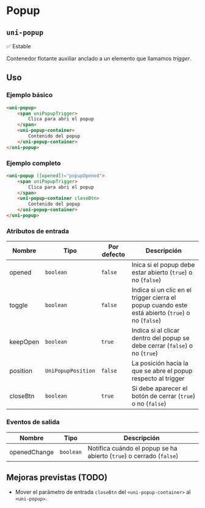 Popup
===================
`uni-popup`
---
:white_check_mark: Estable

Contenedor flotante auxiliar anclado a un elemento que llamamos *trigger*.

## Uso

### Ejemplo básico

```html
<uni-popup>
    <span uniPopupTrigger>
        Clica para abri el popup
    </span>
    <uni-popup-container>
        Contenido del popup
    </uni-popup-container>
</uni-popup>

```

### Ejemplo completo
```html
<uni-popup ([opened])="popupOpened">
    <span uniPopupTrigger>
        Clica para abri el popup
    </span>
    <uni-popup-container closeBtn>
        Contenido del popup
    </uni-popup-container>
</uni-popup>
```

### Atributos de entrada


| Nombre      | Tipo                 | Por defecto | Descripción 
| ----------- | -------------------- | ----------- | -----------
| opened      | `boolean`            | `false`     | Inica si el popup debe estar abierto (`true`) o no (`false`)
| toggle      | `boolean`            | `false`     | Indica si un clic en el trigger cierra el popup cuando este está abierto (`true`) o no (`false`)
| keepOpen    | `boolean`            | `true`      | Indica si al clicar dentro del popup se debe cerrar (`false`) o no (`true`)
| position    | `UniPopupPosition`   | `false`     | La posición hacia la que se abre el popup respecto al trigger
| closeBtn    | `boolean`            | `true`      | Si debe aparecer el botón de cerrar (`true`) o no (`false`)

### Eventos de salida

| Nombre          | Tipo      | Descripción
| --------------- | --------- | -----------
| openedChange    | `boolean` | Notifica cuándo el popup se ha abierto (`true`) o cerrado (`false`)

## Mejoras previstas (TODO)

- Mover el parámetro de entrada `closeBtn` del `<uni-popup-container>` al `<uni-popup>`.
